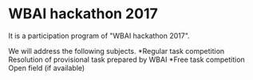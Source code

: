# WBAI hackathon 2017
It is a participation program of "WBAI hackathon 2017".

We will address the following subjects.
*Regular task competition
  Resolution of provisional task prepared by WBAI
*Free task competition
  Open field (if available)

